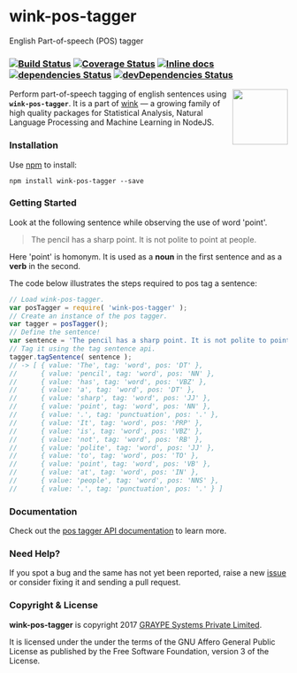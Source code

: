 # wink-pos-tagger

English Part-of-speech (POS) tagger

### [![Build Status](https://api.travis-ci.org/winkjs/wink-pos-tagger.svg?branch=master)](https://travis-ci.org/winkjs/wink-pos-tagger) [![Coverage Status](https://coveralls.io/repos/github/winkjs/wink-pos-tagger/badge.svg?branch=master)](https://coveralls.io/github/winkjs/wink-pos-tagger?branch=master) [![Inline docs](http://inch-ci.org/github/winkjs/wink-pos-tagger.svg?branch=master)](http://inch-ci.org/github/winkjs/wink-pos-tagger) [![dependencies Status](https://david-dm.org/winkjs/wink-pos-tagger/status.svg)](https://david-dm.org/winkjs/wink-pos-tagger) [![devDependencies Status](https://david-dm.org/winkjs/wink-pos-tagger/dev-status.svg)](https://david-dm.org/winkjs/wink-pos-tagger?type=dev)

[<img align="right" src="https://decisively.github.io/wink-logos/logo-title.png" width="100px" >](http://winkjs.org/)

Perform part-of-speech tagging of english sentences using **`wink-pos-tagger`**. It is a part of [wink](http://winkjs.org/) — a growing family of high quality packages for Statistical Analysis, Natural Language Processing and Machine Learning in NodeJS.

### Installation

Use [npm](https://www.npmjs.com/package/wink-pos-tagger) to install:

    npm install wink-pos-tagger --save

### Getting Started
Look at the following sentence while observing the use of word 'point'.

> The pencil has a sharp point. It is not polite to point at people.

Here 'point' is homonym. It is used as a **noun**  in the first sentence and as a **verb** in the second.

The code below illustrates the steps required to pos tag a sentence:
```javascript
// Load wink-pos-tagger.
var posTagger = require( 'wink-pos-tagger' );
// Create an instance of the pos tagger.
var tagger = posTagger();
// Define the sentence!
var sentence = 'The pencil has a sharp point. It is not polite to point at people.';
// Tag it using the tag sentence api.
tagger.tagSentence( sentence );
// -> [ { value: 'The', tag: 'word', pos: 'DT' },
//      { value: 'pencil', tag: 'word', pos: 'NN' },
//      { value: 'has', tag: 'word', pos: 'VBZ' },
//      { value: 'a', tag: 'word', pos: 'DT' },
//      { value: 'sharp', tag: 'word', pos: 'JJ' },
//      { value: 'point', tag: 'word', pos: 'NN' },
//      { value: '.', tag: 'punctuation', pos: '.' },
//      { value: 'It', tag: 'word', pos: 'PRP' },
//      { value: 'is', tag: 'word', pos: 'VBZ' },
//      { value: 'not', tag: 'word', pos: 'RB' },
//      { value: 'polite', tag: 'word', pos: 'JJ' },
//      { value: 'to', tag: 'word', pos: 'TO' },
//      { value: 'point', tag: 'word', pos: 'VB' },
//      { value: 'at', tag: 'word', pos: 'IN' },
//      { value: 'people', tag: 'word', pos: 'NNS' },
//      { value: '.', tag: 'punctuation', pos: '.' } ]
```

### Documentation
Check out the [pos tagger API documentation](http://winkjs.org/wink-pos-tagger/) to learn more.

### Need Help?

If you spot a bug and the same has not yet been reported, raise a new [issue](https://github.com/winkjs/wink-pos-tagger/issues) or consider fixing it and sending a pull request.

### Copyright & License

**wink-pos-tagger** is copyright 2017 [GRAYPE Systems Private Limited](http://graype.in/).

It is licensed under the under the terms of the GNU Affero General Public License as published by the Free
Software Foundation, version 3 of the License.
